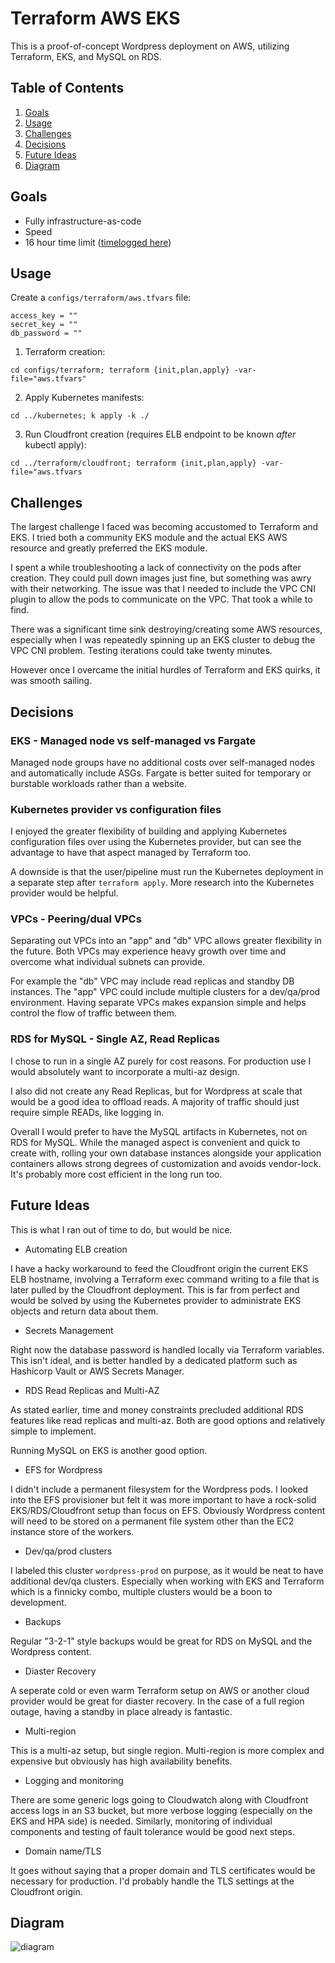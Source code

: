 # Terraform AWS EKS

This is a proof-of-concept Wordpress deployment on AWS, utilizing Terraform, EKS, and MySQL on RDS.

## Table of Contents

1. [Goals](#Goals)
2. [Usage](#Usage)
3. [Challenges](#Challenges)
4. [Decisions](#Decisions)
5. [Future Ideas](#future-ideas)
6. [Diagram](#diagram)

## Goals

* Fully infrastructure-as-code
* Speed
* 16 hour time limit ([timelogged here](docs/timelog.md))

## Usage

Create a `configs/terraform/aws.tfvars` file:

```text
access_key = ""
secret_key = ""
db_password = ""
```

1. Terraform creation:

`cd configs/terraform; terraform {init,plan,apply} -var-file="aws.tfvars"`

2. Apply Kubernetes manifests:

`cd ../kubernetes; k apply -k ./`

3. Run Cloudfront creation (requires ELB endpoint to be known *after* kubectl apply): 

`cd ../terraform/cloudfront; terraform {init,plan,apply} -var-file="aws.tfvars`

## Challenges

The largest challenge I faced was becoming accustomed to Terraform and EKS. I tried both a community EKS module and the actual EKS AWS resource and greatly preferred the EKS module.

I spent a while troubleshooting a lack of connectivity on the pods after creation. They could pull down images just fine, but something was awry with their networking. The issue was that I needed to include the VPC CNI plugin to allow the pods to communicate on the VPC. That took a while to find.

There was a significant time sink destroying/creating some AWS resources, especially when I was repeatedly spinning up an EKS cluster to debug the VPC CNI problem. Testing iterations could take twenty minutes.

However once I overcame the initial hurdles of Terraform and EKS quirks, it was smooth sailing.

## Decisions

### EKS - Managed node vs self-managed vs Fargate

Managed node groups have no additional costs over self-managed nodes and automatically include ASGs. Fargate is better suited for temporary or burstable workloads rather than a website.

### Kubernetes provider vs configuration files

I enjoyed the greater flexibility of building and applying Kubernetes configuration files over using the Kubernetes provider, but can see the advantage to have that aspect managed by Terraform too.

A downside is that the user/pipeline must run the Kubernetes deployment in a separate step after `terraform apply`. More research into the Kubernetes provider would be helpful.

### VPCs - Peering/dual VPCs

Separating out VPCs into an "app" and "db" VPC allows greater flexibility in the future. Both VPCs may experience heavy growth over time and overcome what individual subnets can provide.

For example the "db" VPC may include read replicas and standby DB instances. The "app" VPC could include multiple clusters for a dev/qa/prod environment. Having separate VPCs makes expansion simple and helps control the flow of traffic between them.

### RDS for MySQL - Single AZ, Read Replicas

I chose to run in a single AZ purely for cost reasons. For production use I would absolutely want to incorporate a multi-az design.

I also did not create any Read Replicas, but for Wordpress at scale that would be a good idea to offload reads. A majority of traffic should just require simple READs, like logging in.

Overall I would prefer to have the MySQL artifacts in Kubernetes, not on RDS for MySQL. While the managed aspect is convenient and quick to create with, rolling your own database instances alongside your application containers allows strong degrees of customization and avoids vendor-lock. It's probably more cost efficient in the long run too.

## Future Ideas

This is what I ran out of time to do, but would be nice.

* Automating ELB creation

I have a hacky workaround to feed the Cloudfront origin the current EKS ELB hostname, involving a Terraform exec command writing to a file that is later pulled by the Cloudfront deployment. This is far from perfect and would be solved by using the Kubernetes provider to administrate EKS objects and return data about them.

* Secrets Management

Right now the database password is handled locally via Terraform variables. This isn't ideal, and is better handled by a dedicated platform such as Hashicorp Vault or AWS Secrets Manager.

* RDS Read Replicas and Multi-AZ

As stated earlier, time and money constraints precluded additional RDS features like read replicas and multi-az. Both are good options and relatively simple to implement.

Running MySQL on EKS is another good option.

* EFS for Wordpress

I didn't include a permanent filesystem for the Wordpress pods. I looked into the EFS provisioner but felt it was more important to have a rock-solid EKS/RDS/Cloudfront setup than focus on EFS. Obviously Wordpress content will need to be stored on a permanent file system other than the EC2 instance store of the workers.

* Dev/qa/prod clusters

I labeled this cluster `wordpress-prod` on purpose, as it would be neat to have additional dev/qa clusters. Especially when working with EKS and Terraform which is a finnicky combo, multiple clusters would be a boon to development.

* Backups

Regular "3-2-1" style backups would be great for RDS on MySQL and the Wordpress content.

* Diaster Recovery

A seperate cold or even warm Terraform setup on AWS or another cloud provider would be great for diaster recovery. In the case of a full region outage, having a standby in place already is fantastic.

* Multi-region

This is a multi-az setup, but single region. Multi-region is more complex and expensive but obviously has high availability benefits.

* Logging and monitoring

There are some generic logs going to Cloudwatch along with Cloudfront access logs in an S3 bucket, but more verbose logging (especially on the EKS and HPA side) is needed. Similarly, monitoring of individual components and testing of fault tolerance would be good next steps.

* Domain name/TLS

It goes without saying that a proper domain and TLS certificates would be necessary for production. I'd probably handle the TLS settings at the Cloudfront origin.

## Diagram

![diagram](docs/image.png)
